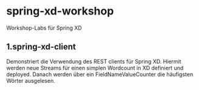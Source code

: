 # spring-xd-workshop
Workshop-Labs für Spring XD

## 1.spring-xd-client
Demonstriert die Verwendung des REST clients für Spring XD. Hiermit werden neue Streams für einen simplen Wordcount 
in XD definiert und deployed. Danach werden über ein FieldNameValueCounter die häufigsten Wörter ausgelesen.
